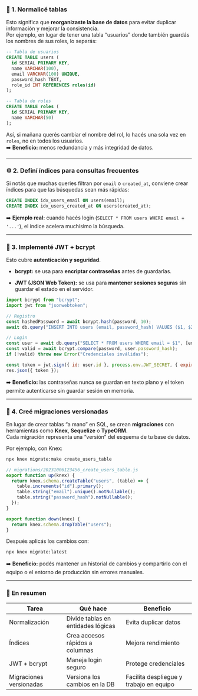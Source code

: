 ### 🧩 1. **Normalicé tablas**

Esto significa que **reorganizaste la base de datos** para evitar duplicar información y mejorar la consistencia.  
Por ejemplo, en lugar de tener una tabla “usuarios” donde también guardás los nombres de sus roles, lo separás:

```sql
-- Tabla de usuarios
CREATE TABLE users (
  id SERIAL PRIMARY KEY,
  name VARCHAR(100),
  email VARCHAR(100) UNIQUE,
  password_hash TEXT,
  role_id INT REFERENCES roles(id)
);

-- Tabla de roles
CREATE TABLE roles (
  id SERIAL PRIMARY KEY,
  name VARCHAR(50)
);
```

Así, si mañana querés cambiar el nombre del rol, lo hacés una sola vez en `roles`, no en todos los usuarios.  
➡️ **Beneficio:** menos redundancia y más integridad de datos.

---

### ⚙️ 2. **Definí índices para consultas frecuentes**

Si notás que muchas queries filtran por `email` o `created_at`, conviene crear índices para que las búsquedas sean más rápidas:

```sql
CREATE INDEX idx_users_email ON users(email);
CREATE INDEX idx_users_created_at ON users(created_at);
```

➡️ **Ejemplo real:** cuando hacés login (`SELECT * FROM users WHERE email = '...'`), el índice acelera muchísimo la búsqueda.

---

### 🔐 3. **Implementé JWT + bcrypt**

Esto cubre **autenticación y seguridad**.

- **bcrypt:** se usa para **encriptar contraseñas** antes de guardarlas.
    
- **JWT (JSON Web Token):** se usa para **mantener sesiones seguras** sin guardar el estado en el servidor.
    

```js
import bcrypt from "bcrypt";
import jwt from "jsonwebtoken";

// Registro
const hashedPassword = await bcrypt.hash(password, 10);
await db.query("INSERT INTO users (email, password_hash) VALUES ($1, $2)", [email, hashedPassword]);

// Login
const user = await db.query("SELECT * FROM users WHERE email = $1", [email]);
const valid = await bcrypt.compare(password, user.password_hash);
if (!valid) throw new Error("Credenciales inválidas");

const token = jwt.sign({ id: user.id }, process.env.JWT_SECRET, { expiresIn: "1h" });
res.json({ token });
```

➡️ **Beneficio:** las contraseñas nunca se guardan en texto plano y el token permite autenticarse sin guardar sesión en memoria.

---

### 🧱 4. **Creé migraciones versionadas**

En lugar de crear tablas “a mano” en SQL, se crean **migraciones** con herramientas como **Knex**, **Sequelize** o **TypeORM**.  
Cada migración representa una “versión” del esquema de tu base de datos.

Por ejemplo, con Knex:

```bash
npx knex migrate:make create_users_table
```

```js
// migrations/20231006123456_create_users_table.js
export function up(knex) {
  return knex.schema.createTable("users", (table) => {
    table.increments("id").primary();
    table.string("email").unique().notNullable();
    table.string("password_hash").notNullable();
  });
}

export function down(knex) {
  return knex.schema.dropTable("users");
}
```

Después aplicás los cambios con:

```bash
npx knex migrate:latest
```

➡️ **Beneficio:** podés mantener un historial de cambios y compartirlo con el equipo o el entorno de producción sin errores manuales.

---

### 🧠 En resumen

|Tarea|Qué hace|Beneficio|
|---|---|---|
|Normalización|Divide tablas en entidades lógicas|Evita duplicar datos|
|Índices|Crea accesos rápidos a columnas|Mejora rendimiento|
|JWT + bcrypt|Maneja login seguro|Protege credenciales|
|Migraciones versionadas|Versiona los cambios en la DB|Facilita despliegue y trabajo en equipo|
